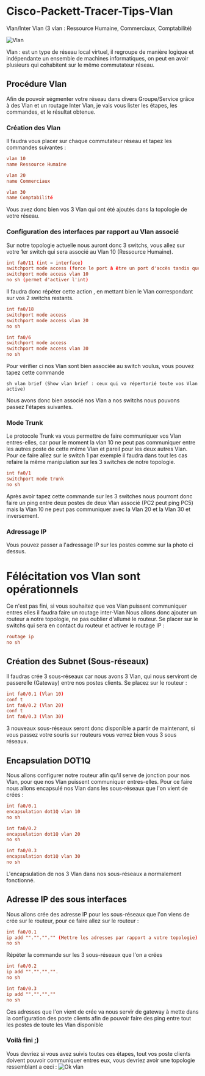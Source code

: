 # Cisco-Packett-Tracer-Tips-Vlan
Vlan/Inter Vlan (3 vlan : Ressource Humaine, Commerciaux, Comptabilité)


![Vlan](https://user-images.githubusercontent.com/22075822/153721643-c9c533dc-4eff-4828-b82d-c0aaad3388e1.JPG)

Vlan : est un type de réseau local virtuel, il regroupe de manière logique et indépendante un ensemble de machines informatiques, on peut en avoir plusieurs qui cohabitent sur le même commutateur réseau.

## Procédure Vlan
Afin de pouvoir ségmenter votre réseau dans divers Groupe/Service grâce à des Vlan et un routage Inter Vlan, je vais vous lister les étapes, les commandes, et le résultat obtenue.
### Création des Vlan
Il faudra vous placer sur chaque commutateur réseau et tapez les commandes suivantes :

``` conf t 
vlan 10 
name Ressource Humaine
``` 
``` conf t
vlan 20
name Commerciaux
```
``` conf t
vlan 30
name Comptabilité
```
Vous avez donc bien vos 3 Vlan qui ont été ajoutés dans la topologie de votre réseau.
### Configuration des interfaces par rapport au Vlan associé
Sur notre topologie actuelle nous auront donc 3 switchs, vous allez sur votre 1er switch qui sera associé au Vlan 10 (Ressource Humaine).
``` conf t
int fa0/11 (int = interface) 
switchport mode access (force le port à être un port d'accès tandis que tout périphérique branché sur ce port ne pourra communiquer qu'avec d'autres périphériques qui se trouvent dans le même Vlan)
switchport mode access vlan 10
no sh (permet d'activer l'int)
```
Il faudra donc répéter cette action , en mettant bien le Vlan correspondant sur vos 2 switchs restants.
``` conf t
int fa0/18
switchport mode access
switchport mode access vlan 20
no sh
```
``` conf t 
int fa0/6
switchport mode access
switchport mode access vlan 30
no sh 
```
Pour vérifier ci nos Vlan sont bien associée au switch voulus, vous pouvez tapez cette commande
```
sh vlan brief (Show vlan brief : ceux qui va répertorié toute vos Vlan active)
```
Nous avons donc bien associé nos Vlan a nos switchs nous pouvons passez l'étapes suivantes.
### Mode Trunk
Le protocole Trunk va vous permettre de faire communiquer vos Vlan entres-elles, car pour le moment la vlan 10 ne peut pas communiquer entre les autres poste de cette même Vlan et pareil pour les deux autres Vlan. Pour ce faire allez sur le switch 1 par exemple il faudra dans tout les cas refaire la même manipulation sur les 3 switches de notre topologie.
``` conf t
int fa0/1
switchport mode trunk
no sh
```
Après avoir tapez cette commande sur les 3 switches nous pourront donc faire un ping entre deux postes de deux Vlan associé (PC2 peut ping PC5) mais la Vlan 10 ne peut pas communiquer avec la Vlan 20 et la Vlan 30 et inversement.
### Adressage IP
Vous pouvez passer a l'adressage IP sur les postes comme sur la photo ci dessus.

# Félécitation vos Vlan sont opérationnels


Ce n'est pas fini, si vous souhaitez que vos Vlan puissent communiquer entres elles il faudra faire un routage inter-Vlan
Nous allons donc ajouter un routeur a notre topologie, ne pas oublier d'allumé le routeur.
Se placer sur le switchs qui sera en contact du routeur et activer le routage IP :
``` conf t
routage ip
no sh
```
## Création des Subnet (Sous-réseaux)
Il faudras crée 3 sous-réseaux car nous avons 3 Vlan, qui nous serviront de passerelle (Gateway) entre nos postes clients.
Se placez sur le routeur : 
``` conf t 
int fa0/0.1 (Vlan 10)
conf t 
int fa0/0.2 (Vlan 20)
conf t
int fa0/0.3 (Vlan 30)
```
3 nouveaux sous-réseaux seront donc disponible a partir de maintenant, si vous passez votre souris sur routeurs vous verrez bien vous 3 sous réseaux.
## Encapsulation DOT1Q
Nous allons configurer notre routeur afin qu'il serve de jonction pour nos Vlan, pour que nos Vlan puissent communiquer entres-elles.
Pour ce faire nous allons encapsulé nos Vlan dans les sous-réseaux que l'on vient de crées :
``` conf t
int fa0/0.1
encapsulation dot1Q vlan 10
no sh
```
``` conf t
int fa0/0.2
encapsulation dot1Q vlan 20
no sh
```
``` conf t
int fa0/0.3
encapsulation dot1Q vlan 30
no sh
```
L'encapsulation de nos 3 Vlan dans nos sous-réseaux a normalement fonctionné.

## Adresse IP des sous interfaces
Nous allons crée des adresse IP pour les sous-réseaux que l'on viens de crée sur le routeur, pour ce faire allez sur le routeur :
``` conf t
int fa0/0.1
ip add ""."".""."" (Mettre les adresses par rapport a votre topologie)
no sh 
```
Répéter la commande sur les 3 sous-réseaux que l'on a crées
``` conf t
int fa0/0.2
ip add ""."".""."".
no sh
```
``` conf t
int fa0/0.3
ip add "".""."".""
no sh
```
Ces adresses que l'on vient de crée va nous servir de gateway à mette dans la configuration des poste clients afin de pouvoir faire des ping entre tout les postes de toute les Vlan disponible

### Voilà fini ;)

Vous devriez si vous avez suivis toutes ces étapes, tout vos poste clients doivent pouvoir communiquer entres eux, vous devriez avoir une topologie ressemblant a ceci :
![Ok vlan](https://user-images.githubusercontent.com/22075822/153722984-dbd118d4-49f5-4d73-be1c-64d7a31598f5.JPG)
